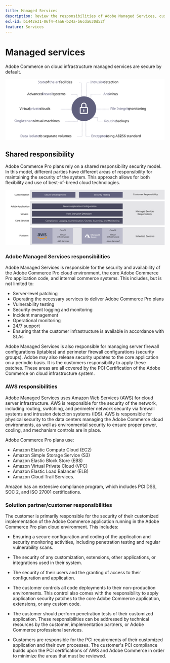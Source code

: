 ```yaml
---
title: Managed Services
description: Review the responsibilities of Adobe Managed Services, customers, and cloud service providers for your Adobe Commerce on cloud infrastructure implementation.
exl-id: b1442e31-06f4-4aa6-b24a-b6cda630d52f
feature: Services
---
```

# Managed services

Adobe Commerce on cloud infrastructure managed services are secure by default.

![Diagram showing Adobe Commerce managed services](../../../assets/playbooks/managed-services.svg)

## Shared responsibility

Adobe Commerce Pro plans rely on a shared responsibility security model. In this model, different parties have different areas of responsibility for maintaining the security of the system. This approach allows for both flexibility and use of best-of-breed cloud technologies.

![Diagram showing Adobe Commerce shared responsibility model](../../../assets/playbooks/shared-responsibility.svg)

### Adobe Managed Services responsibilities

Adobe Managed Services is responsible for the security and availability of the Adobe Commerce Pro cloud environment, the core Adobe Commerce Pro application code, and internal commerce systems. This includes, but is not limited to:

- Server-level patching
- Operating the necessary services to deliver Adobe Commerce Pro plans
- Vulnerability testing
- Security event logging and monitoring
- Incident management
- Operational monitoring
- 24/7 support
- Ensuring that the customer infrastructure is available in accordance with SLAs

Adobe Managed Services is also responsible for managing server firewall configurations (iptables) and perimeter firewall configurations (security groups). Adobe may also release security updates to the core application on a periodic basis. It is the customers responsibility to apply these patches. These areas are all covered by the PCI Certification of the Adobe Commerce on cloud infrastructure system.

### AWS responsibilities

Adobe Managed Services uses Amazon Web Services (AWS) for cloud server infrastructure. AWS is responsible for the security of the network, including routing, switching, and perimeter network security via firewall systems and intrusion detection systems (IDS). AWS is responsible for physical security to the data centers managing the Adobe Commerce cloud environments, as well as environmental security to ensure proper power, cooling, and mechanism controls are in place.

Adobe Commerce Pro plans use:

- Amazon Elastic Compute Cloud (EC2)
- Amazon Simple Storage Service (S3)
- Amazon Elastic Block Store (EBS)
- Amazon Virtual Private Cloud (VPC)
- Amazon Elastic Load Balancer (ELB)
- Amazon Cloud Trail Services. 

Amazon has an extensive compliance program, which includes PCI DSS, SOC 2, and ISO 27001 certifications.

### Solution partner/customer responsibilities

The customer is primarily responsible for the security of their customized implementation of the Adobe Commerce application running in the Adobe Commerce Pro plan cloud environment. This includes:

- Ensuring a secure configuration and coding of the application and security monitoring activities, including penetration testing and regular vulnerability scans.

- The security of any customization, extensions, other applications, or integrations used in their system.

- The security of their users and the granting of access to their configuration and application.

- The customer controls all code deployments to their non-production environments. This control also comes with the responsibility to apply application security patches to the core Adobe Commerce application, extensions, or any custom code.

- The customer should perform penetration tests of their customized application. These responsibilities can be addressed by technical resources by the customer, implementation partners, or Adobe Commerce professional services.

- Customers are responsible for the PCI requirements of their customized application and their own processes. The customer's PCI compliance builds upon the PCI certifications of AWS and Adobe Commerce in order to minimize the areas that must be reviewed.
